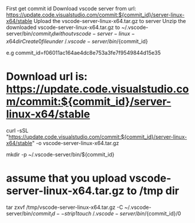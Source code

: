 First get commit id
Download vscode server from url: https://update.code.visualstudio.com/commit:${commit_id}/server-linux-x64/stable
Upload the vscode-server-linux-x64.tar.gz to server
Unzip the downloaded vscode-server-linux-x64.tar.gz to ~/.vscode-server/bin/${commit_id} without vscode-server-linux-x64 dir
Create 0 file under ~/.vscode-server/bin/${commit_id}

e.g
commit_id=f06011ac164ae4dc8e753a3fe7f9549844d15e35

# Download url is: https://update.code.visualstudio.com/commit:${commit_id}/server-linux-x64/stable
curl -sSL "https://update.code.visualstudio.com/commit:${commit_id}/server-linux-x64/stable" -o vscode-server-linux-x64.tar.gz

mkdir -p ~/.vscode-server/bin/${commit_id}
# assume that you upload vscode-server-linux-x64.tar.gz to /tmp dir
tar zxvf /tmp/vscode-server-linux-x64.tar.gz -C ~/.vscode-server/bin/${commit_id} --strip 1
touch ~/.vscode-server/bin/${commit_id}/0
